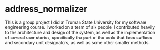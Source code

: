 # address_normalizer

This is a group project I did at Truman State University for my software engineering course. I worked on a team of six people. I contributed heavily to the architecture and design of the system, as well as the implementation of several user stories, specifically the part of the code that fixes suffixes and secondary unit designators, as well as some other smaller methods.
